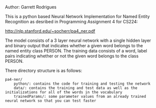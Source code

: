 Author: Garrett Rodrigues

This is a python based Neural Network Implementation for Named Entity Recognition as desribed in Programming Assignment 4 for CS224: 

http://nlp.stanford.edu/~socherr/pa4_ner.pdf


The model consists of a 3 layer neural network with a single hidden layer and binary output that indicates whether a given word belongs to the named entity class PERSON.  The training data consists of a word, label pairs indicating whether or not the given word belongs to the class PERSON. 


There directory structure is as follows:

    
    pa4-ner/
        python/: contains the code for training and testing the network
        data/: contains the training and test data as well as the initializations for all of the words in the vocabulary
        trainedParams/: some parameter values from an already trained neural network so that you can test faster

